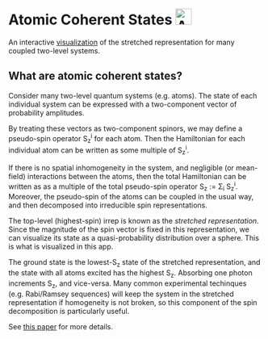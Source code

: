 # Atomic Coherent States <img src="public/android-chrome-192x192.png" width=32 alt="App Icon">
An interactive [visualization](https://samuelj.li/atomic-coherent-states) of the stretched representation for many coupled two-level systems.

## What are atomic coherent states?
Consider many two-level quantum systems (e.g. atoms).
The state of each individual system can be expressed with a two-component vector of probability amplitudes.

By treating these vectors as two-component spinors,
we may define a pseudo-spin operator S<sub>z</sub><sup>i</sup> for each atom.
Then the Hamiltonian for each individual atom can be written as some multiple of S<sub>z</sub><sup>i</sup>.

If there is no spatial inhomogeneity in the system, and negligible (or mean-field) interactions between the atoms, then the total Hamiltonian can be written as as a multiple of the total pseudo-spin operator S<sub>z</sub> := Σ<sub>i</sub> S<sub>z</sub><sup>i</sup>.
Moreover, the pseudo-spin of the atoms can be coupled in the usual way, and then decomposed into irreducible spin representations.

The top-level (highest-spin) irrep is known as the *stretched representation*.
Since the magnitude of the spin vector is fixed in this representation, we can visualize its state as a quasi-probability distribution over a sphere.
This is what is visualized in this app.

The ground state is the lowest-S<sub>z</sub> state of the stretched representation, and the state with all atoms excited has the highest S<sub>z</sub>.
Absorbing one photon increments S<sub>z</sub>, and vice-versa.
Many common experimental techinques (e.g. Rabi/Ramsey sequences) will keep the system in the stretched representation if homogeneity is not broken, so this component of the spin decomposition is particularly useful.

See [this paper](https://journals.aps.org/pra/abstract/10.1103/PhysRevA.6.2211) for more details.
